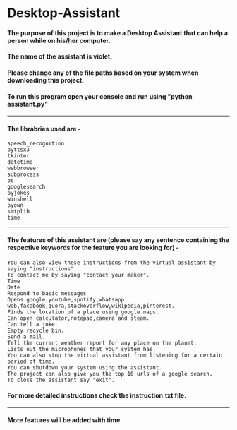 # Desktop-Assistant

#### The purpose of this project is to make a Desktop Assistant that can help a person while on his/her computer.
#### The name of the assistant is violet.
#### Please change any of the file paths based on your system when downloading this project.
#### To run this program open your console and run using "python assistant.py"

____________________________________________________________________________________________________________________________________________
#### The librabries used are -
    speech_recognition 
    pyttsx3 
    tkinter 
    datetime 
    webbrowser 
    subprocess 
    os 
    googlesearch 
    pyjokes 
    winshell
    pyown
    smtplib
    time

________________________________________________________________________________________________________________________________________________
#### The features of this assistant are (please say any sentence containing the respective keywords for the feature you are looking for) -
    You can also view these instructions from the virtual assistant by saying "instructions".
    To contact me by saying "contact your maker".
    Time
    Date
    Respond to basic messages
    Opens google,youtube,spotify,whatsapp web,facebook,quora,stackoverflow,wikipedia,pinterest.
    Finds the location of a place using google maps.
    Can open calculator,notepad,camera and steam.
    Can tell a joke.
    Empty recycle bin.
    Send a mail.
    Tell the current weather report for any place on the planet.
    Lists out the microphones that your system has.
    You can also stop the virtual assistant from listening for a certain period of time.
    You can shutdown your system using the assistant.
    The project can also give you the top 10 urls of a google search.
    To close the assistant say "exit".
#### For more detailed instructions check the instruction.txt file.

__________________________________________________________________________________________________________________________________________________
#### More features will be added with time.


    

